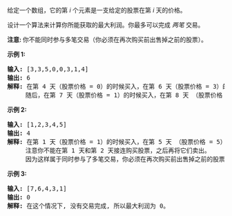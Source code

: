 <html>
 <body>
  <p>
   给定一个数组，它的第
   <em>
    i
   </em>
   个元素是一支给定的股票在第
   <em>
    i
   </em>
   天的价格。
  </p>
  <p>
   设计一个算法来计算你所能获取的最大利润。你最多可以完成
   <em>
    两笔
   </em>
   交易。
  </p>
  <p>
   <strong>
    注意:
   </strong>
   你不能同时参与多笔交易（你必须在再次购买前出售掉之前的股票）。
  </p>
  <p>
   <strong>
    示例 1:
   </strong>
  </p>
  <pre><strong>输入:</strong> [3,3,5,0,0,3,1,4]
<strong>输出:</strong> 6
<strong>解释:</strong> 在第 4 天（股票价格 = 0）的时候买入，在第 6 天（股票价格 = 3）的时候卖出，这笔交易所能获得利润 = 3-0 = 3 。
     随后，在第 7 天（股票价格 = 1）的时候买入，在第 8 天 （股票价格 = 4）的时候卖出，这笔交易所能获得利润 = 4-1 = 3 。</pre>
  <p>
   <strong>
    示例 2:
   </strong>
  </p>
  <pre><strong>输入:</strong> [1,2,3,4,5]
<strong>输出:</strong> 4
<strong>解释:</strong> 在第 1 天（股票价格 = 1）的时候买入，在第 5 天 （股票价格 = 5）的时候卖出, 这笔交易所能获得利润 = 5-1 = 4 。   
     注意你不能在第 1 天和第 2 天接连购买股票，之后再将它们卖出。   
     因为这样属于同时参与了多笔交易，你必须在再次购买前出售掉之前的股票。
</pre>
  <p>
   <strong>
    示例 3:
   </strong>
  </p>
  <pre><strong>输入:</strong> [7,6,4,3,1] 
<strong>输出:</strong> 0 
<strong>解释:</strong> 在这个情况下, 没有交易完成, 所以最大利润为 0。</pre>
 </body>
</html>